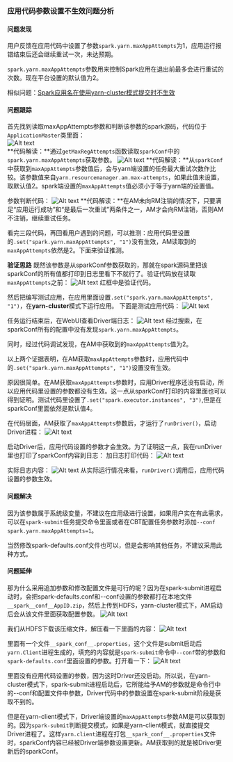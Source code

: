 ### 应用代码参数设置不生效问题分析

#### 问题发现  
用户反馈在应用代码中设置了参数`spark.yarn.maxAppAttempts`为1，应用运行报错结束后还会继续重试一次，未达预期。

`spark.yarn.maxAppAttempts`参数用来控制Spark应用在退出前最多会进行重试的次数。现在平台设置的默认值为2。

相似问题：[Spark应用名在使用yarn-cluster模式提交时不生效](http://support.hwclouds.com/usermanual-mrs/zh-cn_topic_0036027341.html)  

#### 问题跟踪  
首先找到读取maxAppAttempts参数和判断该参数的spark源码，代码位于`ApplicationMaster`类里面：  
![Alt text](https://github.com/alixGuo/Resources/blob/master/2016120801.png)  
**代码解读：**通过`getMaxRegAttempts`函数读取`sparkConf`中的`spark.yarn.maxAppAttempts`获取参数。
![Alt text](https://github.com/alixGuo/Resources/blob/master/2016120802.png)
**代码解读：**从`sparkConf`中获取到`maxAppAttempts`参数值后，会与yarn端设置的任务最大重试次数作比较。该参数值来自`yarn.resourcemanager.am.max-attempts`，如果此值未设置，取默认值2。spark端设置的`maxAppAttempts`值必须小于等于yarn端的设置值。

参数判断代码：
![Alt text](https://github.com/alixGuo/Resources/blob/master/2016120803.png)
**代码解读：**在AM未向RM注销的情况下，只要满足“应用运行成功”和“是最后一次重试”两条件之一，AM才会向RM注销，否则AM不注销，继续重试任务。

看完三段代码，再回看用户遇到的问题，可以推测：应用代码里设置的`.set("spark.yarn.maxAppAttempts", "1")`没有生效，AM读取到的`maxAppAttempts`依然是2。下面来验证推测。

**验证思路**
既然该参数是从sparkConf参数获取的，那就在spark源码里把该sparkConf的所有值都打印到日志里看下不就行了。验证代码放在读取`maxAppAttempts`之前：
![Alt text](https://github.com/alixGuo/Resources/blob/master/2016120804.png)
红框中是验证代码。

然后把编写测试应用，在应用里面设置`.set("spark.yarn.maxAppAttempts", "1")`，在**yarn-cluster**模式下运行应用。
下面是测试应用代码：
![Alt text](https://github.com/alixGuo/Resources/blob/master/2016120805.png)

任务运行结束后，在WebUI查看Driver端日志：
![Alt text](https://github.com/alixGuo/Resources/blob/master/2016120806.png)
经过搜索，在sparkConf所有的配置中没有发现`spark.yarn.maxAppAttempts`。

同时，经过代码调试发现，在AM中获取到的`maxAppAttempts`值为2。

以上两个证据表明，在AM获取`maxAppAttempts`参数时，应用代码中的`.set("spark.yarn.maxAppAttempts", "1")`设置没有生效。

原因很简单。在AM获取`maxAppAttempts`参数时，应用Driver程序还没有启动，所以应用代码里设置的参数都没有生效。这一点从sparkConf打印的内容里面也可以得到证明。测试代码里设置了`.set("spark.executor.instances", "3")`,但是在sparkConf里面依然是默认值4。

在代码层面，AM获取了`maxAppAttempts`参数后，才运行了`runDriver()`，启动Driver进程：
![Alt text](https://github.com/alixGuo/Resources/blob/master/2016120807.png)

启动Driver后，应用代码设置的参数才会生效。为了证明这一点，我在runDriver里也打印了sparkConf内容到日志：
加日志打印代码：
![Alt text](https://github.com/alixGuo/Resources/blob/master/2016120808.png)

实际日志内容：
![Alt text](https://github.com/alixGuo/Resources/blob/master/2016120809.png)
从实际运行情况来看，`runDriver()`调用后，应用代码设置的参数生效。

#### 问题解决
因为该参数属于系统级变量，不建议在应用级进行设置，如果用户实在有此需求，可以在`spark-submit`任务提交命令里面或者在CBT配置任务参数时添加`--conf spark.yarn.maxAppAttempts=1`。

当然修改spark-defaults.conf文件也可以，但是会影响其他任务，不建议采用此种方式。

#### 问题延伸
那为什么采用追加参数和修改配置文件是可行的呢？因为在spark-submit进程启动时，会把spark-defaults.conf和--conf设置的参数都打在本地文件`__spark__conf__AppID.zip`，然后上传到HDFS，yarn-cluster模式下，AM启动后会从该文件里面获取配置参数。
![Alt text](https://github.com/alixGuo/Resources/blob/master/2016120810.png)

我们从HDFS下载该压缩文件，解压看一下里面的内容：
![Alt text](https://github.com/alixGuo/Resources/blob/master/2016120811.png)

里面有一个文件`__spark_conf__.properties`，这个文件是submit启动后`yarn.Client`进程生成的，填充的内容就是`spark-submit`命令中`--conf`带的参数和`spark-defaults.conf`里面设置的参数。打开看一下：
![Alt text](https://github.com/alixGuo/Resources/blob/master/2016120812.png)

里面没有应用代码设置的参数，因为这时Driver还没启动。所以说，在yarn-cluster模式下，spark-submit进程启动后，它所能给予AM的参数就是命令行中的--conf和配置文件中参数，Driver代码中的参数设置在spark-submit阶段是获取不到的。

但是在yarn-client模式下，Driver端设置的`maxAppAttempts`参数AM是可以获取到的。因为`spark-submit`判断提交模式，如果是yarn-client模式，就直接提交Driver进程了。这样`yarn.client`进程在打包`__spark_conf__.properties`文件时，sparkConf内容已经被Driver端参数设置更新。AM获取到的就是被Driver更新后的sparkConf。











